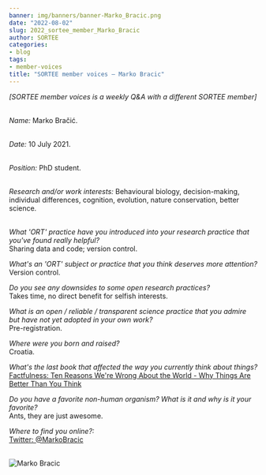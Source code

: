 ```yaml
---
banner: img/banners/banner-Marko_Bracic.png
date: "2022-08-02"
slug: 2022_sortee_member_Marko_Bracic
author: SORTEE
categories:
- blog
tags:
- member-voices
title: "SORTEE member voices – Marko Bracic" 
---
```



*[SORTEE member voices is a weekly Q&A with a different SORTEE member]*   
&nbsp;
&nbsp;

   _Name:_ Marko Bračić.   
&nbsp;

   _Date:_ 10 July 2021.   
&nbsp;

   _Position:_ PhD student.   
&nbsp;

   _Research and/or work interests:_ Behavioural biology, decision-making, individual differences, cognition, evolution, nature conservation, better science.   
&nbsp;
&nbsp;

_What 'ORT' practice have you introduced into your research practice that you've found really helpful?_   
Sharing data and code; version control.
&nbsp;
&nbsp;

_What's an 'ORT' subject or practice that you think deserves more attention?_   
Version control.
&nbsp;
&nbsp;

_Do you see any downsides to some open research practices?_   
Takes time, no direct benefit for selfish interests.
&nbsp;
&nbsp;

_What is an open / reliable / transparent science practice that you admire but have not yet adopted in your own work?_   
Pre-registration.
&nbsp;
&nbsp;

_Where were you born and raised?_   
Croatia.
&nbsp;
&nbsp;

_What's the last book that affected the way you currently think about things?_   
[Factfulness: Ten Reasons We're Wrong About the World - Why Things Are Better Than You Think](https://en.wikipedia.org/wiki/Factfulness:_Ten_Reasons_We%27re_Wrong_About_the_World_–_and_Why_Things_Are_Better_Than_You_Think)
&nbsp;
&nbsp;

_Do you have a favorite non-human organism? What is it and why is it your favorite?_   
Ants, they are just awesome.
&nbsp;
&nbsp;

_Where to find you online?:_   
[Twitter: @MarkoBracic](https://twitter.com/markobracic)   
&nbsp;
&nbsp;


![Marko Bracic](/blog/images/Marko_Bracic.png)    
&nbsp;